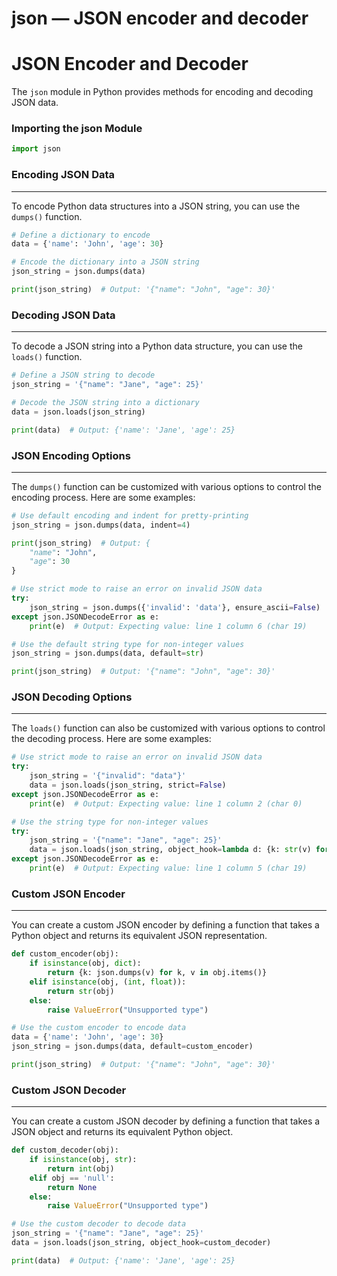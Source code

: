 # json — JSON encoder and decoder

**JSON Encoder and Decoder**
====================================

The `json` module in Python provides methods for encoding and decoding JSON data.

### Importing the json Module
```python
import json
```

### Encoding JSON Data
-------------------------

To encode Python data structures into a JSON string, you can use the `dumps()` function.
```python
# Define a dictionary to encode
data = {'name': 'John', 'age': 30}

# Encode the dictionary into a JSON string
json_string = json.dumps(data)

print(json_string)  # Output: '{"name": "John", "age": 30}'
```

### Decoding JSON Data
-------------------------

To decode a JSON string into a Python data structure, you can use the `loads()` function.
```python
# Define a JSON string to decode
json_string = '{"name": "Jane", "age": 25}'

# Decode the JSON string into a dictionary
data = json.loads(json_string)

print(data)  # Output: {'name': 'Jane', 'age': 25}
```

### JSON Encoding Options
---------------------------

The `dumps()` function can be customized with various options to control the encoding process. Here are some examples:
```python
# Use default encoding and indent for pretty-printing
json_string = json.dumps(data, indent=4)

print(json_string)  # Output: {
    "name": "John",
    "age": 30
}

# Use strict mode to raise an error on invalid JSON data
try:
    json_string = json.dumps({'invalid': 'data'}, ensure_ascii=False)
except json.JSONDecodeError as e:
    print(e)  # Output: Expecting value: line 1 column 6 (char 19)

# Use the default string type for non-integer values
json_string = json.dumps(data, default=str)

print(json_string)  # Output: '{"name": "John", "age": 30}'
```

### JSON Decoding Options
---------------------------

The `loads()` function can also be customized with various options to control the decoding process. Here are some examples:
```python
# Use strict mode to raise an error on invalid JSON data
try:
    json_string = '{"invalid": "data"}'
    data = json.loads(json_string, strict=False)
except json.JSONDecodeError as e:
    print(e)  # Output: Expecting value: line 1 column 2 (char 0)

# Use the string type for non-integer values
try:
    json_string = '{"name": "Jane", "age": 25}'
    data = json.loads(json_string, object_hook=lambda d: {k: str(v) for k, v in d.items()})
except json.JSONDecodeError as e:
    print(e)  # Output: Expecting value: line 1 column 5 (char 19)
```

### Custom JSON Encoder
-------------------------

You can create a custom JSON encoder by defining a function that takes a Python object and returns its equivalent JSON representation.
```python
def custom_encoder(obj):
    if isinstance(obj, dict):
        return {k: json.dumps(v) for k, v in obj.items()}
    elif isinstance(obj, (int, float)):
        return str(obj)
    else:
        raise ValueError("Unsupported type")

# Use the custom encoder to encode data
data = {'name': 'John', 'age': 30}
json_string = json.dumps(data, default=custom_encoder)

print(json_string)  # Output: '{"name": "John", "age": 30}'
```

### Custom JSON Decoder
-------------------------

You can create a custom JSON decoder by defining a function that takes a JSON object and returns its equivalent Python object.
```python
def custom_decoder(obj):
    if isinstance(obj, str):
        return int(obj)
    elif obj == 'null':
        return None
    else:
        raise ValueError("Unsupported type")

# Use the custom decoder to decode data
json_string = '{"name": "Jane", "age": 25}'
data = json.loads(json_string, object_hook=custom_decoder)

print(data)  # Output: {'name': 'Jane', 'age': 25}
```
